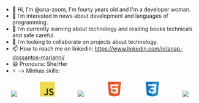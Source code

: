 - 👋 Hi, I’m @ana-zoom, I'm fourty years old and I'm a developer woman.
- 👀 I’m interested in news about development and languages of programming.
- 🌱 I’m currently learning about technology and reading books technicals and safe careful.
- 💞️ I’m looking to collaborate on projects about technology.
- 📫 How to reach me on linkedin: https://www.linkedin.com/in/anap-dossantos-marianni/
- 😄 Pronouns: She/Her
- ⚡ --> Minhas skills:
<div align="center">
    <img height="40" src="https://assets.zabbix.com/img/brands/nodejs.svg">
     &nbsp;&nbsp;&nbsp;&nbsp;&nbsp;&nbsp;&nbsp;&nbsp;&nbsp;&nbsp;&nbsp;&nbsp;&nbsp;
    <img height="40" src="https://raw.githubusercontent.com/devicons/devicon/master/icons/javascript/javascript-original.svg">
    &nbsp;&nbsp;&nbsp;&nbsp;&nbsp;&nbsp;&nbsp;&nbsp;&nbsp;&nbsp;&nbsp;&nbsp;&nbsp;
    <img height="40" src="https://w7.pngwing.com/pngs/173/36/png-transparent-postgresql-logo-computer-software-database-open-source-s-text-head-snout.png">
     &nbsp;&nbsp;&nbsp;&nbsp;&nbsp;&nbsp;&nbsp;&nbsp;&nbsp;&nbsp;&nbsp;&nbsp;&nbsp;
    <img height="40" src="https://raw.githubusercontent.com/devicons/devicon/master/icons/html5/html5-original.svg">
    &nbsp;&nbsp;&nbsp;&nbsp;&nbsp;&nbsp;&nbsp;&nbsp;&nbsp;&nbsp;&nbsp;&nbsp;&nbsp;
    <img height="40" src="https://raw.githubusercontent.com/devicons/devicon/master/icons/css3/css3-original.svg">
    &nbsp;&nbsp;&nbsp;&nbsp;&nbsp;&nbsp;&nbsp;&nbsp;&nbsp;&nbsp;&nbsp;&nbsp;&nbsp;
    <img height="40" src="https://upload.wikimedia.org/wikipedia/commons/c/c3/Python-logo-notext.svg">
    &nbsp;&nbsp;&nbsp;&nbsp;&nbsp;&nbsp;&nbsp;&nbsp;&nbsp;&nbsp;&nbsp;&nbsp;&nbsp;
</div>
